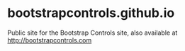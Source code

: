 bootstrapcontrols.github.io
===================

Public site for the Bootstrap Controls site, also available at http://bootstrapcontrols.com
